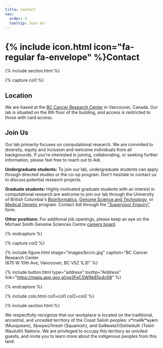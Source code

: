 ```yaml
---
title: Contact
nav:
  order: 5
  tooltip: Join Us!
---
```


# {% include icon.html icon="fa-regular fa-envelope" %}Contact

{% include section.html %}

{% capture col1 %}
## Location
We are based at the [BC Cancer Research Center](https://www.google.com/maps/place/BC+Cancer+Research+Centre/@49.2625745,-123.1193424,15z/data=!4m2!3m1!1s0x0:0x8120a7e52adbc3f2?sa=X&ved=1t:2428&hl=en&ictx=111) in Vancouver, Canada. Our lab is situated on the 8th floor of the building, and access is restricted to those with card access.

## Join Us
Our lab primarily focuses on computational research. We are commited to diversity, equity and inclusion and welcome individuals from all backgrounds. If you're interested in joining, collaborating, or seeking further information, please feel free to reach out to Adi. 

**Undergraduate students:** To join our lab, undergraduate students can apply through directed studies or the co-op program. Don't hesitate to contact us to discuss potential research projects.

**Graduate students:** Highly motivated graduate students with an interest in computational research are welcome to join our lab through the University of British Columbia's [Bioinformatics](https://www.bioinformatics.ubc.ca/apply/), [Genome Science and Technology](https://www.gsat.ubc.ca/admission/), or [Medical Genetic](https://medgen.med.ubc.ca/graduate-program/prospective-students/) program. Contact Adi through the ["Supervisor Enquiry"](https://www.grad.ubc.ca/researcher/20992-steif) form. 

**Other positions:** For additional job openings, please keep an eye on the Michael Smith Genome Sciences Centre [careers board](https://www.bcgsc.ca/careers) 


{% endcapture %}

{% capture col2 %}


{%
  include figure.html
  image="images/bccrc.jpg"
  caption="BC Cancer Research Center<br>(675 W 10th Ave, Vancouver, BC V5Z 1L3)"
%}


{%
  include button.html
  type="address"
  tooltip="Address"
  link="https://maps.app.goo.gl/xg3FeCSWRk85p4n58"
%}

{% endcapture %}

{% include cols.html col1=col1 col2=col2 %}

{% include section.html %}

We respectfully recognize that our workplace is located on the traditional, ancestral, and unceded territory of the Coast Salish peoples: xʷməθkʷəy̓əm (Musqueam), Sḵwx̱wú7mesh (Squamish), and Səl̓ílwətaʔ/Selilwitulh (Tsleil-Waututh) Nations. We are privileged to occupy this territory as univited guests, and invite you to learn more about the indigenous peoples from this land.